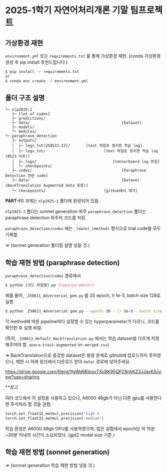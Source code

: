 # 2025-1학기 자연어처리개론 기말 팀프로젝트



## 가상환경 재현

`environment.yml` 또는 `requirements.txt` 를 통해 가상환경 재현.
(conda 가상환경 생성 후 pip install 추천드립니다.)

```bash
$ pip install -r requirements.txt
or
$ conda env create -f environment.yml
```



## 폴더 구조 설명

```
└─ nlp2025-1
   ├─ [lot of codes]
   ├─ predictions/
   ├─ data/											[Dataset]
   ├─ models/
   └─ modules/
└─ paraphrase_detection
   ├─ outputs/
   │  ├─ logs_txt(250522-23)/		[text 파일로 정리한 학습 log]
   │  ├─ logs_txt/							[text 파일로 정리한 학습 log (0523 이후)]
   │  ├─ logs/									[tensorboard log 파일]
   │  └─ checkpoints/
   ├─ codes/										[Paraphrase Detection 관련 code]
   ├─ data/											[Dataset (BackTranslation Augmented data 포함)]
   └─ checkpoints/ 							[github에서 제거]
```

**PART-I**의 과제는 `nlp2025-1` 폴더에 완성되어 있음.



`nlp2025-1` 폴더는 sonnet generation 위주
`paraphrase_detection` 폴더는 paraphrase detection 위주의 코드를 저장.

`paraphrase_detection/codes` 에는 `_(date)_(method)` 형식으로 trial code를 모두 기록함.



=> (sonnet generation 폴더링 설명 넣을 것.)



## 학습 재현 방법 (paraphrase detection)

`paraphrase_detection/codes` 경로에서

```bash
$ python (코드 파일명).py [hyperparameter]
```



예를 들어, `_250611_Adverserial_gem.py` 를 20 epoch, lr 1e-5, batch size 128로 실행

```bash
$ python _250611_Adverserial_gem.py --epochs 20 --lr 1e-5 --batch_size 128
```



각 method에 따른 pipeline마다 설정할 수 있는 hyperparameter가 다르니, 코드를 확인한 후 실행 바람.

(특히, `_250613_default_BackTranslation.py` 에서는 학습 dataset을 다르게 지정해주어야 함. `quora-train-augmented-bt-merged.csv`)

=> BackTranslation으로 증강한 dataset은 용량 문제로 github에 업로드하지 못하였으니,
재현 시 아래 링크에서 다운로드 받아 `data/` 경로에 넣어주세요.

https://drive.google.com/file/d/1IgWqM0psvTXcBK95QPZ8ntjKZ3JJavKS/view?usp=sharing



**\**참고**

여러 코드에서 이 설정을 사용하고 있으나, A6000 48gb가 아닌 다른 gpu를 사용한다면 주석처리 할 것을 권함.

```python
torch.set_float32_matmul_precision('high')
torch.set_float32_matmul_precision('medium')
```



학습 환경은 A6000 48gb GPU를 사용하였으며,
많은 실험에서 epoch당 약 15분~30분 이내의 시간이 소요되었다. (gpt2 model size 기준.)



## 학습 재현 방법 (sonnet generation)

=> (sonnet generation 학습 재현 방법 넣을 것.)